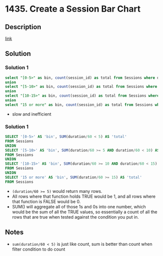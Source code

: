  # 1435. Create a Session Bar Chart

## Description

[link](https://leetcode.com/problems/create-a-session-bar-chart/)


## Solution

### Solution 1

```SQL
select "[0-5>" as bin, count(session_id) as total from Sessions where duration/60>=0 and duration/60<5
union
select "[5-10>" as bin, count(session_id) as total from Sessions where duration/60>=5 and duration/60<10
union
select "[10-15>" as bin, count(session_id) as total from Sessions where duration/60>=10 and duration/60<15
union
select "15 or more" as bin, count(session_id) as total from Sessions where duration/60>=15
```
* slow and inefficient
 
### Solution 1

```sql
SELECT '[0-5>' AS 'bin', SUM(duration/60 < 5) AS 'total'
FROM Sessions
UNION
SELECT '[5-10>' AS 'bin', SUM(duration/60 >= 5 AND duration/60 < 10) AS 'total'
FROM Sessions
UNION
SELECT '[10-15>' AS 'bin', SUM(duration/60 >= 10 AND duration/60 < 15) AS 'total'
FROM Sessions
UNION
SELECT '15 or more' AS 'bin', SUM(duration/60 >= 15) AS 'total'
FROM Sessions
```
* ```(duration/60 >= 5)``` would return many rows. 
* All rows where that function holds TRUE would be 1, and all rows where that function is FALSE would be 0. 
* SUM() will aggregate all of those 1s and 0s into one number, which would be the sum of all the TRUE values, so essentially a count of all the rows that are true when tested against the condition you put in.



## Notes
* ```sum(duration/60 < 5)``` is just like count, sum is better than count when filter condition to do count
